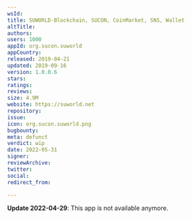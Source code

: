 ```yaml
---
wsId: 
title: SUWORLD-Blockchain, SUCON, CoinMarket, SNS, Wallet
altTitle: 
authors: 
users: 1000
appId: org.sucon.suworld
appCountry: 
released: 2019-04-21
updated: 2019-09-16
version: 1.0.0.6
stars: 
ratings: 
reviews: 
size: 4.9M
website: https://suworld.net
repository: 
issue: 
icon: org.sucon.suworld.png
bugbounty: 
meta: defunct
verdict: wip
date: 2022-05-31
signer: 
reviewArchive: 
twitter: 
social: 
redirect_from: 

---
```


**Update 2022-04-29**: This app is not available anymore.

